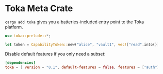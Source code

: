 # Toka Meta Crate

`cargo add toka` gives you a batteries-included entry point to the Toka platform.

```rust
use toka::prelude::*;

let token = CapabilityToken::new("alice", "vault1", vec!["read".into()], "secret", 3600);
```

Disable default features if you only need a subset:

```toml
[dependencies]
toka = { version = "0.1", default-features = false, features = ["auth"] }
``` 